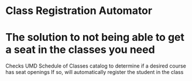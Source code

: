 # Class Registration Automator
# The solution to not being able to get a seat in the classes you need
Checks UMD Schedule of Classes catalog to determine if a desired course has seat openings
If so, will automatically register the student in the class
